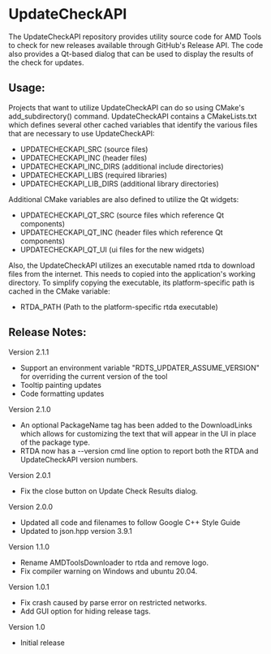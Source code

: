 # UpdateCheckAPI
The UpdateCheckAPI repository provides utility source code for AMD Tools to check for new releases available through GitHub's Release API. The code also provides a Qt-based dialog that can be used to display the results of the check for updates.

## Usage:
Projects that want to utilize UpdateCheckAPI can do so using CMake's add_subdirectory(<path to UpdateCheckAPI>) command. UpdateCheckAPI contains a CMakeLists.txt which defines several other cached variables that identify the various files that are necessary to use UpdateCheckAPI:
* UPDATECHECKAPI_SRC (source files)
* UPDATECHECKAPI_INC (header files)
* UPDATECHECKAPI_INC_DIRS (additional include directories)
* UPDATECHECKAPI_LIBS (required libraries)
* UPDATECHECKAPI_LIB_DIRS (additional library directories)

Additional CMake variables are also defined to utilize the Qt widgets:
* UPDATECHECKAPI_QT_SRC (source files which reference Qt components)
* UPDATECHECKAPI_QT_INC (header files which reference Qt components)
* UPDATECHECKAPI_QT_UI (ui files for the new widgets)

Also, the UpdateCheckAPI utilizes an executable named rtda to download files from the internet. This needs to copied into the application's working directory. To simplify copying the executable, its platform-specific path is cached in the CMake variable:
* RTDA_PATH (Path to the platform-specific rtda executable)

## Release Notes:
Version 2.1.1
* Support an environment variable "RDTS_UPDATER_ASSUME_VERSION" for overriding the current version of the tool
* Tooltip painting updates
* Code formatting updates

Version 2.1.0
* An optional PackageName tag has been added to the DownloadLinks which allows for customizing the text that will appear in the UI in place of the package type.
* RTDA now has a --version cmd line option to report both the RTDA and UpdateCheckAPI version numbers.

Version 2.0.1
* Fix the close button on Update Check Results dialog.

Version 2.0.0
* Updated all code and filenames to follow Google C++ Style Guide
* Updated to json.hpp version 3.9.1

Version 1.1.0
* Rename AMDToolsDownloader to rtda and remove logo.
* Fix compiler warning on Windows and ubuntu 20.04.

Version 1.0.1
* Fix crash caused by parse error on restricted networks.
* Add GUI option for hiding release tags.

Version 1.0
* Initial release

